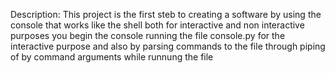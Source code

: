 Description: This project is the first steb to
creating a software by
using the console that works like the shell both for interactive and
non interactive purposes
you begin the console running the file console.py for the interactive
purpose and also by parsing commands to the file through piping of by
command arguments while runnung the file
